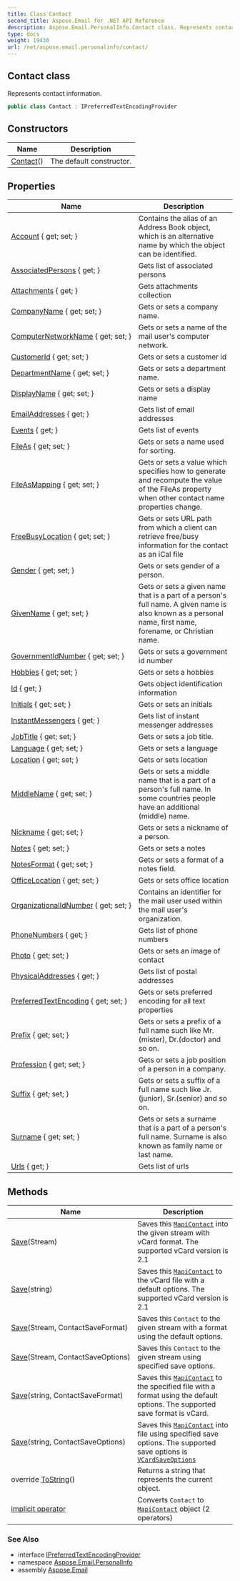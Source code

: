 ```yaml
---
title: Class Contact
second_title: Aspose.Email for .NET API Reference
description: Aspose.Email.PersonalInfo.Contact class. Represents contact information
type: docs
weight: 19430
url: /net/aspose.email.personalinfo/contact/
---
```

## Contact class

Represents contact information.

```csharp
public class Contact : IPreferredTextEncodingProvider
```

## Constructors

| Name | Description |
| --- | --- |
| [Contact](contact/)() | The default constructor. |

## Properties

| Name | Description |
| --- | --- |
| [Account](../../aspose.email.personalinfo/contact/account/) { get; set; } | Contains the alias of an Address Book object, which is an alternative name by which the object can be identified. |
| [AssociatedPersons](../../aspose.email.personalinfo/contact/associatedpersons/) { get; } | Gets list of associated persons |
| [Attachments](../../aspose.email.personalinfo/contact/attachments/) { get; } | Gets attachments collection |
| [CompanyName](../../aspose.email.personalinfo/contact/companyname/) { get; set; } | Gets or sets a company name. |
| [ComputerNetworkName](../../aspose.email.personalinfo/contact/computernetworkname/) { get; set; } | Gets or sets a name of the mail user's computer network. |
| [CustomerId](../../aspose.email.personalinfo/contact/customerid/) { get; set; } | Gets or sets a customer id |
| [DepartmentName](../../aspose.email.personalinfo/contact/departmentname/) { get; set; } | Gets or sets a department name. |
| [DisplayName](../../aspose.email.personalinfo/contact/displayname/) { get; set; } | Gets or sets a display name |
| [EmailAddresses](../../aspose.email.personalinfo/contact/emailaddresses/) { get; } | Gets list of email addresses |
| [Events](../../aspose.email.personalinfo/contact/events/) { get; } | Gets list of events |
| [FileAs](../../aspose.email.personalinfo/contact/fileas/) { get; set; } | Gets or sets a name used for sorting. |
| [FileAsMapping](../../aspose.email.personalinfo/contact/fileasmapping/) { get; set; } | Gets or sets a value which specifies how to generate and recompute the value of the FileAs property when other contact name properties change. |
| [FreeBusyLocation](../../aspose.email.personalinfo/contact/freebusylocation/) { get; set; } | Gets or sets URL path from which a client can retrieve free/busy information for the contact as an iCal file |
| [Gender](../../aspose.email.personalinfo/contact/gender/) { get; set; } | Gets or sets gender of a person. |
| [GivenName](../../aspose.email.personalinfo/contact/givenname/) { get; set; } | Gets or sets a given name that is a part of a person's full name. A given name is also known as a personal name, first name, forename, or Christian name. |
| [GovernmentIdNumber](../../aspose.email.personalinfo/contact/governmentidnumber/) { get; set; } | Gets or sets a government id number |
| [Hobbies](../../aspose.email.personalinfo/contact/hobbies/) { get; set; } | Gets or sets a hobbies |
| [Id](../../aspose.email.personalinfo/contact/id/) { get; } | Gets object identification information |
| [Initials](../../aspose.email.personalinfo/contact/initials/) { get; set; } | Gets or sets an initials |
| [InstantMessengers](../../aspose.email.personalinfo/contact/instantmessengers/) { get; } | Gets list of instant messenger addresses |
| [JobTitle](../../aspose.email.personalinfo/contact/jobtitle/) { get; set; } | Gets or sets a job title. |
| [Language](../../aspose.email.personalinfo/contact/language/) { get; set; } | Gets or sets a language |
| [Location](../../aspose.email.personalinfo/contact/location/) { get; set; } | Gets or sets location |
| [MiddleName](../../aspose.email.personalinfo/contact/middlename/) { get; set; } | Gets or sets a middle name that is a part of a person's full name. In some countries people have an additional (middle) name. |
| [Nickname](../../aspose.email.personalinfo/contact/nickname/) { get; set; } | Gets or sets a nickname of a person. |
| [Notes](../../aspose.email.personalinfo/contact/notes/) { get; set; } | Gets or sets a notes |
| [NotesFormat](../../aspose.email.personalinfo/contact/notesformat/) { get; set; } | Gets or sets a format of a notes field. |
| [OfficeLocation](../../aspose.email.personalinfo/contact/officelocation/) { get; set; } | Gets or sets office location |
| [OrganizationalIdNumber](../../aspose.email.personalinfo/contact/organizationalidnumber/) { get; set; } | Contains an identifier for the mail user used within the mail user's organization. |
| [PhoneNumbers](../../aspose.email.personalinfo/contact/phonenumbers/) { get; } | Gets list of phone numbers |
| [Photo](../../aspose.email.personalinfo/contact/photo/) { get; set; } | Gets or sets an image of contact |
| [PhysicalAddresses](../../aspose.email.personalinfo/contact/physicaladdresses/) { get; } | Gets list of postal addresses |
| [PreferredTextEncoding](../../aspose.email.personalinfo/contact/preferredtextencoding/) { get; set; } | Gets or sets preferred encoding for all text properties |
| [Prefix](../../aspose.email.personalinfo/contact/prefix/) { get; set; } | Gets or sets a prefix of a full name such like Mr.(mister), Dr.(doctor) and so on. |
| [Profession](../../aspose.email.personalinfo/contact/profession/) { get; set; } | Gets or sets a job position of a person in a company. |
| [Suffix](../../aspose.email.personalinfo/contact/suffix/) { get; set; } | Gets or sets a suffix of a full name such like Jr.(junior), Sr.(senior) and so on. |
| [Surname](../../aspose.email.personalinfo/contact/surname/) { get; set; } | Gets or sets a surname that is a part of a person's full name. Surname is also known as family name or last name. |
| [Urls](../../aspose.email.personalinfo/contact/urls/) { get; } | Gets list of urls |

## Methods

| Name | Description |
| --- | --- |
| [Save](../../aspose.email.personalinfo/contact/save/#save)(Stream) | Saves this [`MapiContact`](../../aspose.email.mapi/mapicontact/) into the given stream with vCard format. The supported vCard version is 2.1 |
| [Save](../../aspose.email.personalinfo/contact/save/#save_3)(string) | Saves this [`MapiContact`](../../aspose.email.mapi/mapicontact/) to the vCard file with a default options. The supported vCard version is 2.1 |
| [Save](../../aspose.email.personalinfo/contact/save/#save_1)(Stream, ContactSaveFormat) | Saves this `Contact` to the given stream with a format using the default options. |
| [Save](../../aspose.email.personalinfo/contact/save/#save_2)(Stream, ContactSaveOptions) | Saves this `Contact` to the given stream using specified save options. |
| [Save](../../aspose.email.personalinfo/contact/save/#save_4)(string, ContactSaveFormat) | Saves this [`MapiContact`](../../aspose.email.mapi/mapicontact/) to the specified file with a format using the default options. The supported save format is vCard. |
| [Save](../../aspose.email.personalinfo/contact/save/#save_5)(string, ContactSaveOptions) | Saves this [`MapiContact`](../../aspose.email.mapi/mapicontact/) into file using specified save options. The supported save options is [`VCardSaveOptions`](../../aspose.email.personalinfo.vcard/vcardsaveoptions/) |
| override [ToString](../../aspose.email.personalinfo/contact/tostring/)() | Returns a string that represents the current object. |
| [implicit operator](../../aspose.email.personalinfo/contact/op_implicit/#op_implicit) | Converts `Contact` to [`MapiContact`](../../aspose.email.mapi/mapicontact/) object (2 operators) |

### See Also

* interface [IPreferredTextEncodingProvider](../../aspose.email/ipreferredtextencodingprovider/)
* namespace [Aspose.Email.PersonalInfo](../../aspose.email.personalinfo/)
* assembly [Aspose.Email](../../)



